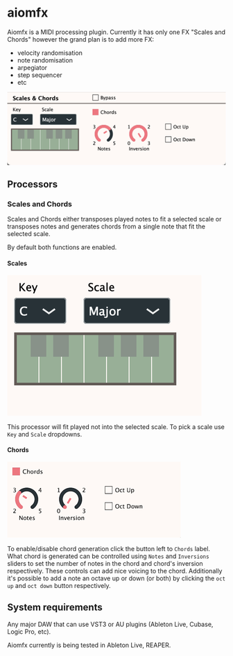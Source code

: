 # aiomfx

Aiomfx is a MIDI processing plugin.
Currently it has only one FX "Scales and Chords" however the grand plan is to add more FX:
 * velocity randomisation
 * note randomisation
 * arpegiator
 * step sequencer
 * etc

![screenshot](aiomfx.png)


## Processors

### Scales and Chords
Scales and Chords either transposes played notes to fit a selected scale or transposes notes and generates chords from a single note that fit the selected scale. 

By default both functions are enabled.

#### Scales
![screenshot](scale_chords_scale.png)


This processor will fit played not into the selected scale. To pick a scale use `Key` and `Scale` dropdowns.

#### Chords
![screenshot](scale_chords_chords.png)


To enable/disable chord generation click the button left to `Chords` label. What chord is generated can be controlled using `Notes` and `Inversions` sliders to set the number of notes in the chord and chord's inversion respectively. These controls can add nice voicing to the chord. Additionally it's possible to add a note an octave up or down (or both) by clicking the `oct up` and `oct down` button respectively.

## System requirements
Any major DAW that can use VST3 or AU plugins (Ableton Live, Cubase, Logic Pro, etc). 

Aiomfx currently is being tested in Ableton Live, REAPER.

